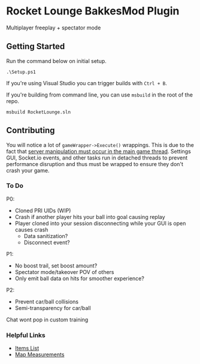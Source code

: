 # Rocket Lounge BakkesMod Plugin

Multiplayer freeplay + spectator mode

## Getting Started

Run the command below on initial setup.

```
.\Setup.ps1
```

If you're using Visual Studio you can trigger builds with `Ctrl + B`.

If you're building from command line, you can use `msbuild` in the root of the repo.

```
msbuild RocketLounge.sln
```

## Contributing

You will notice a lot of `gameWrapper->Execute()` wrappings. This is due to the fact that [server manipulation must occur in the main game thread](https://discord.com/channels/862068148328857700/862081441080410143/886347574339059742). Settings GUI, Socket.io events, and other tasks run in detached threads to prevent performance disruption and thus must be wrapped to ensure they don't crash your game.

### To Do

P0:
- Cloned PRI UIDs (WIP)
- Crash if another player hits your ball into goal causing replay
- Player cloned into your session disconnecting while your GUI is open causes crash
    - Data sanitization?
    - Disconnect event?

P1:
- No boost trail, set boost amount?
- Spectator mode/takeover POV of others
- Only emit ball data on hits for smoother experience?

P2:
- Prevent car/ball collisions
- Semi-transparency for car/ball

Chat wont pop in custom training

### Helpful Links

- [Items List](https://github.com/RLBot/RLBotGUI/blob/master/rlbot_gui/gui/csv/items.csv)
- [Map Measurements](https://github.com/RLBot/RLBot/wiki/Useful-Game-Values)
